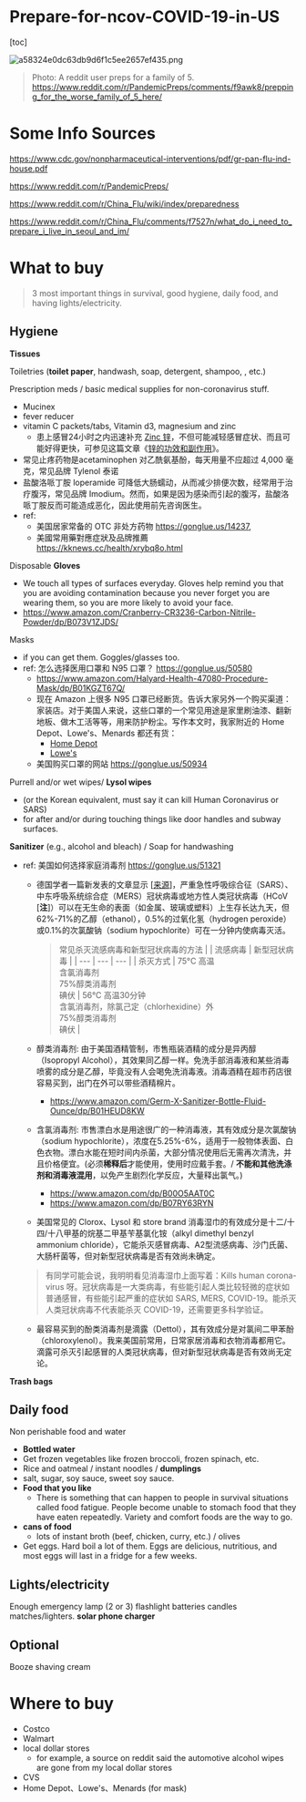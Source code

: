 # Prepare-for-ncov-COVID-19-in-US

[toc]

![a58324e0dc63db9d6f1c5ee2657ef435.png](:/0c27fa8e9cc64f0887cb05df720930b6)
> Photo: A reddit user preps for a family of 5. https://www.reddit.com/r/PandemicPreps/comments/f9awk8/prepping_for_the_worse_family_of_5_here/

# Some Info Sources

https://www.cdc.gov/nonpharmaceutical-interventions/pdf/gr-pan-flu-ind-house.pdf

https://www.reddit.com/r/PandemicPreps/

https://www.reddit.com/r/China_Flu/wiki/index/preparedness

https://www.reddit.com/r/China_Flu/comments/f7527n/what_do_i_need_to_prepare_i_live_in_seoul_and_im/

# What to buy 

> 3 most important things in survival, good hygiene, daily food, and having lights/electricity.

## Hygiene

**Tissues**

Toiletries (**toilet paper**, handwash, soap, detergent, shampoo, , etc.) 

Prescription meds / basic medical supplies for non-coronavirus stuff. 
- Mucinex
- fever reducer
- vitamin C packets/tabs, Vitamin d3, magnesium and zinc
    - 患上感冒24小时之内迅速补充 [Zinc 锌](https://amzn.to/2PDLBb5)，不但可能减轻感冒症状、而且可能好得更快，可参见这篇文章《[锌的功效和副作用](https://gonglue.us/24478)》。
- 常见止疼药物是acetaminophen 对乙酰氨基酚，每天用量不应超过 4,000 毫克，常见品牌 Tylenol 泰诺
- 盐酸洛哌丁胺 loperamide 可降低大肠蠕动，从而减少排便次数，经常用于治疗腹泻，常见品牌 Imodium。然而，如果是因为感染而引起的腹泻，盐酸洛哌丁胺反而可能造成恶化，因此使用前先咨询医生。
- ref: 
    - 美国居家常备的 OTC 非处方药物 https://gonglue.us/14237, 
    - 美國常用藥對應症狀及品牌推薦 https://kknews.cc/health/xrybq8o.html

Disposable **Gloves**
- We touch all types of surfaces everyday. Gloves help remind you that you are avoiding contamination because you never forget you are wearing them, so you are more likely to avoid your face.
- https://www.amazon.com/Cranberry-CR3236-Carbon-Nitrile-Powder/dp/B073V1ZJDS/

Masks
- if you can get them. Goggles/glasses too.
- ref: 怎么选择医用口罩和 N95 口罩？ https://gonglue.us/50580
    - https://www.amazon.com/Halyard-Health-47080-Procedure-Mask/dp/B01KGZT67Q/
    - 现在 Amazon 上很多 N95 口罩已经断货。告诉大家另外一个购买渠道：家装店。对于美国人来说，这些口罩的一个常见用途是家里刷油漆、翻新地板、做木工活等等，用来防护粉尘。写作本文时，我家附近的 Home Depot、Lowe's、Menards 都还有货：
        *   [Home Depot](https://www.homedepot.com/s/n95%2520masks?NCNI-5)
        *   [Lowe's](https://www.lowes.com/search?searchTerm=n95+masks)
    * 美国购买口罩的网站 https://gonglue.us/50934


Purrell and/or wet wipes/ **Lysol wipes** 
- (or the Korean equivalent, must say it can kill Human Coronavirus or SARS)
- for after and/or during touching things like door handles and subway surfaces.

**Sanitizer** (e.g., alcohol and bleach) / Soap for handwashing
- ref: 美国如何选择家庭消毒剂 https://gonglue.us/51321
    - 德国学者一篇新发表的文章显示 \[[来源](https://www.journalofhospitalinfection.com/article/S0195-6701(20)30046-3/fulltext?mobileUi=0)\]，严重急性呼吸综合征（SARS）、中东呼吸系统综合症（MERS）冠状病毒或地方性人类冠状病毒（HCoV \[**注**\]）可以在无生命的表面（如金属、玻璃或塑料）上生存长达九天，但62%-71%的乙醇（ethanol），0.5%的过氧化氢（hydrogen peroxide）或0.1%的次氯酸钠（sodium hypochlorite）可在一分钟内使病毒灭活。
        > 常见杀灭流感病毒和新型冠状病毒的方法
        > |     | 流感病毒 | 新型冠状病毒 |
        > | --- | --- | --- |
        > | 杀灭方式 | 75°C 高温  <br>含氯消毒剂  <br>75%醇类消毒剂  <br>碘伏 | 56°C 高温30分钟  <br>含氯消毒剂，除氯己定（chlorhexidine）外  <br>75%醇类消毒剂  <br>碘伏 |
    - 醇类消毒剂: 由于美国酒精管制，市售瓶装酒精的成分是异丙醇（Isopropyl Alcohol），其效果同乙醇一样。免洗手部消毒液和某些消毒喷雾的成分是乙醇，毕竟没有人会喝免洗消毒液。消毒酒精在超市药店很容易买到，出门在外可以带些酒精棉片。
        - https://www.amazon.com/Germ-X-Sanitizer-Bottle-Fluid-Ounce/dp/B01HEUD8KW
    - 含氯消毒剂: 市售漂白水是用途很广的一种消毒液，其有效成分是次氯酸钠（sodium hypochlorite），浓度在5.25%-6%，适用于一般物体表面、白色衣物。漂白水能在短时间内杀菌，大部分情况使用后无需再次清洗，并且价格便宜。(必须**稀释后**才能使用，使用时应戴手套。/ **不能和其他洗涤剂和消毒液混用**，以免产生剧烈化学反应，大量释出氯气。)
        - https://www.amazon.com/dp/B00O5AAT0C
        - https://www.amazon.com/dp/B07RY63RYN
    

    - 美国常见的 Clorox、Lysol 和 store brand 消毒湿巾的有效成分是十二/十四/十八甲基的烷基二甲基苄基氯化铵（alkyl dimethyl benzyl ammonium chloride），它能杀灭感冒病毒、A2型流感病毒、沙门氏菌、大肠杆菌等，但对新型冠状病毒是否有效尚未确定。
    > 有同学可能会说，我明明看见消毒湿巾上面写着：Kills human corona-virus 呀。冠状病毒是一大类病毒，有些能引起人类比较轻微的症状如普通感冒，有些能引起严重的症状如 SARS, MERS, COVID-19。能杀灭人类冠状病毒不代表能杀灭 COVID-19，还需要更多科学验证。
    - 最容易买到的酚类消毒剂是滴露（Dettol），其有效成分是对氯间二甲苯酚（chloroxylenol）。我来美国前常用，日常家居消毒和衣物消毒都用它。滴露可杀灭引起感冒的人类冠状病毒，但对新型冠状病毒是否有效尚无定论。


**Trash bags**

## Daily food

Non perishable food and water
- **Bottled water**
- Get frozen vegetables like frozen broccoli, frozen spinach, etc.
- Rice and oatmeal / instant noodles / **dumplings** 
- salt, sugar, soy sauce, sweet soy sauce.
- **Food that you like**
    - There is something that can happen to people in survival situations called food fatigue. People become unable to stomach food that they have eaten repeatedly. Variety and comfort foods are the way to go.
- **cans of food**
    - lots of instant broth (beef, chicken, curry, etc.) / olives
- Get eggs. Hard boil a lot of them. Eggs are delicious, nutritious, and most eggs will last in a fridge for a few weeks.

## Lights/electricity

Enough emergency lamp (2 or 3)
flashlight
batteries
candles
matches/lighters.
**solar phone charger**

## Optional

Booze 
shaving cream

# Where to buy 

- Costco
- Walmart
- local dollar stores
  - for example, a source on reddit said the automotive alcohol wipes are gone from my local dollar stores
- CVS
- Home Depot、Lowe's、Menards (for mask)




